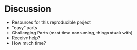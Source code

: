 # Discussion
* Resources for this reproducible project
* "easy" parts
* Challenging Parts (most time consuming, things stuck with)
* Receive help?
* How much time?
